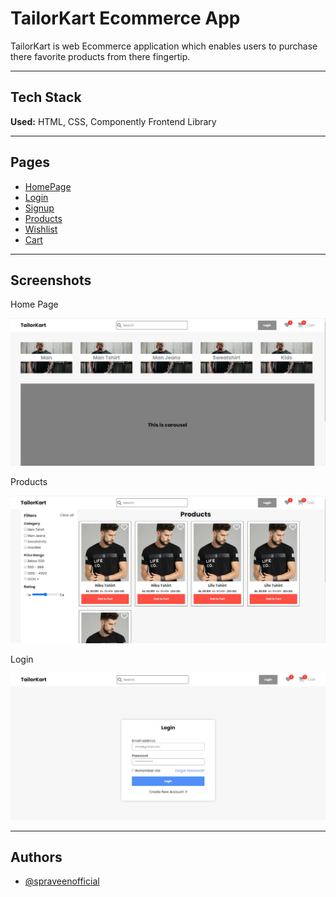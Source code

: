 
# TailorKart Ecommerce App

TailorKart is web Ecommerce application which enables users to purchase there favorite products from there fingertip.

----
## Tech Stack

**Used:** HTML, CSS, Componently Frontend Library

----

## Pages

 - [HomePage](https://tailorkart.netlify.app/)
 - [Login](https://tailorkart.netlify.app/pages/login.html)
 - [Signup](https://tailorkart.netlify.app/pages/signup.html)
 - [Products](https://tailorkart.netlify.app/pages/product.html)
 - [Wishlist](https://tailorkart.netlify.app/pages/wishlist.html)
 - [Cart](https://tailorkart.netlify.app/pages/cart.html)

----

## Screenshots
Home Page

![HomePage](./assets/homepage.jpg)

Products

![Products](./assets/product.jpg)

Login

![Products](./assets/login.jpg)

----

## Authors

- [@spraveenofficial](https://www.github.com/spraveenofficial)

